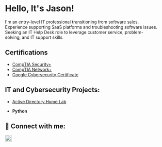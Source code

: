 <h1>Hello, It's Jason!</h1> <p>I'm an entry-level IT professional transitioning from software sales. Experience supporting SaaS platforms and
troubleshooting software issues. Seeking an IT Help Desk role to leverage customer service, problem-solving, and
IT support skills.</p>

<h2>Certifications</h2>

- [CompTIA Security+](https://www.credly.com/badges/d1779d20-7ab6-4d7a-848a-3d3b3ad5f783/public_url)
- [CompTIA Network+](https://www.credly.com/badges/2e9f02f1-4422-4175-9d40-3c686c7dc66f/public_url)
- [Google Cybersecurity Certificate](https://www.credly.com/badges/e7f6a37d-6c25-421d-a541-c37f4dba1de5/public_url)

<h2>IT and Cybersecurity Projects:</h2>

- [Active Directory Home Lab](https://github.com/jasonfrink/ActiveDirectoryLab/edit/main/README.md)

- <b>Python</b>
 
<h2> 🤳 Connect with me:</h2>

[<img align="left" alt="JasonFrink | LinkedIn" width="22px" src="https://cdn.jsdelivr.net/npm/simple-icons@v3/icons/linkedin.svg" />][linkedin]

[linkedin]: https://linkedin.com/in/jasonfrink

<!--

Here are some ideas to get you started:

- 🔭 I’m currently working on ...
- 🌱 I’m currently learning ...
- 👯 I’m looking to collaborate on ...
- 🤔 I’m looking for help with ...
- 💬 Ask me about ...
- 📫 How to reach me: ...
- 😄 Pronouns: ...
- ⚡ Fun fact: ...
-->
